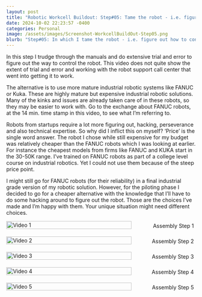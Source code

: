 ```yaml
---
layout: post
title: "Robotic Workcell Buildout: Step#05: Tame the robot - i.e. figure out how to make the robot dance to my tunes"
date: 2024-10-02 22:23:57 -0400
categories: Personal
image: /assets/images/Screenshot-WorkcellBuildOut-Step05.png
blurb: "Step#05: In which I tame the robot - i.e. figure out how to control the robot motions..."
---
```


In this step I trudge through the manuals and do extensive trial and error to figure out the way to control the robot. This video does not quite show the extent of trial and error and working with the robot support call center that went into getting it to work.

The alternative is to use more mature industrial robotic systems like FANUC or Kuka. These are highly mature but expensive industrial robotic solutions. Many of the kinks and issues are already taken care of in these robots, so they may be easier to work with. Go to the exchange about FANUC robots, at the 14 min. time stamp in this video, to see what I’m referring to.

Robots from startups require a lot more figuring out, hacking, perseverance and also technical expertise. So why did I inflict this on myself? ‘Price’ is the single word answer. The robot I chose while still expensive for my budget was relatively cheaper than the FANUC robots which I was looking at earlier. For instance the cheapest models from firms like FANUC and KUKA start in the 30-50K range. I’ve trained on FANUC robots as part of a college level course on industrial robotics. Yet I could not use them because of the steep price point.

I might still go for FANUC robots (for their reliability) in a final industrial grade version of my robotic solution. However, for the piloting phase I decided to go for a cheaper alternative with the knowledge that I’ll have to do some hacking around to figure out the robot. Those are the choices I’ve made and I’m happy with them. Your unique situation might need different choices.

<div style="display: flex; flex-direction: column; gap: 20px;">
  <div style="display: flex; align-items: flex-end;">
    <div style="width: 66%;">
      <a href="https://www.youtube.com/embed/3eA-bqIa78I?si=SH5t6q5aga3LXWin" target="_blank">
        <img src="/imperfectrobotics/assets/images/Screenshot-WorkcellBuildOut-Step01.png" alt="Video 1" style="width: 100%;">    
      </a>
    </div>
    <div style="width: 33%; text-align: right;">
      Assembly Step 1
    </div>
  </div>

  <div style="display: flex; align-items: flex-end;">
    <div style="width: 66%;">
      <a href="https://www.youtube.com/embed/J6ypmclWYtI?si=Ii05huXiAeRsfDBM" target="_blank">
        <img src="/imperfectrobotics/assets/images/Screenshot-WorkcellBuildOut-Step02.png" alt="Video 2" style="width: 100%;">
      </a>
    </div>
    <div style="width: 33%; text-align: right;">
      Assembly Step 2
    </div>
  </div>

  <div style="display: flex; align-items: flex-end;">
    <div style="width: 66%;">
      <a href="https://www.youtube.com/embed/C5wmP4ESKaI?si=82XNa9LGL3L5Djz7" target="_blank">
        <img src="/imperfectrobotics/assets/images/Screenshot-WorkcellBuildOut-Step03.png" alt="Video 3" style="width: 100%;">
      </a>
    </div>
    <div style="width: 33%; text-align: right;">
      Assembly Step 3
    </div>
  </div>

  <div style="display: flex; align-items: flex-end;">
    <div style="width: 66%;">
      <a href="https://www.youtube.com/embed/5fhrYFDEsW8?si=_jvEGbxICICRkAt-" target="_blank">
        <img src="/imperfectrobotics/assets/images/Screenshot-WorkcellBuildOut-Step04.png" alt="Video 4" style="width: 100%;">
      </a>
    </div>
    <div style="width: 33%; text-align: right;">
      Assembly Step 4
    </div>
  </div>

  <div style="display: flex; align-items: flex-end;">
    <div style="width: 66%;">
      <a href="https://www.youtube.com/embed/I38oKfu_7nI?si=kBC6A0czIj_lAlnx" target="_blank">
        <img src="/imperfectrobotics/assets/images/Screenshot-WorkcellBuildOut-Step05.png" alt="Video 5" style="width: 100%;">
      </a>
    </div>
    <div style="width: 33%; text-align: right;">
      Assembly Step 5
    </div>
  </div>
</div>
